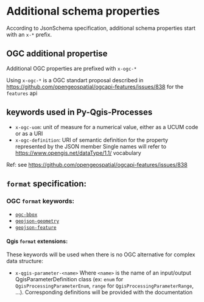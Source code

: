 
# Additional schema properties

According to JsonSchema specification, additional schema
properties start with an `x-*` prefix.

## OGC additional propertise

Additional OGC properties are prefixed  with `x-ogc-*`

Using `x-ogc-*` is a OGC standart proposal described  in https://github.com/opengeospatial/ogcapi-features/issues/838 for the `features` api

## keywords used in Py-Qgis-Processes

* `x-ogc-uom`: unit of measure for a numerical value, either as a UCUM code or as a URI
* `x-ogc-definition`: URI of semantic definition for the property represented by the JSON member
        Single names will refer to https://www.opengis.net/dataType/1.1/ vocabulary

Ref: see https://github.com/opengeospatial/ogcapi-features/issues/838

## `format` specification:

### OGC `format` keywords:

* [`ogc-bbox`](https://github.com/opengeospatial/ogcapi-processes/blob/master/openapi/schemas/processes-core/bbox.yaml)
* [`geojson-geometry`](http://schemas.opengis.net/ogcapi/features/part1/1.0/openapi/schemas/geometryGeoJSON.yaml)
* [`geojson-feature`](http://schemas.opengis.net/ogcapi/features/part1/1.0/openapi/schemas/featureGeoJSON.yaml) 


#### Qgis `format` extensions:

These keywords will be used when there is no OGC alternative for complex data structure:

* `x-qgis-parameter-<name>` Where `<name>` is the name of an input/output QgisParameterDefinition
   class (ex: `enum` for `QgisProcessingParameterEnum`, `range` for `QgisProcessingParameterRange`,
   ...).
   Corresponding definitions will be provided with the documentation

